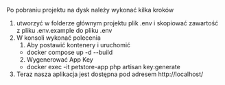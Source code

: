 Po pobraniu projektu na dysk należy wykonać kilka kroków
1. utworzyć w folderze głównym projektu plik .env i skopiować zawartość z pliku .env.example do pliku .env
2. W konsoli wykonać polecenia
    1. Aby postawić kontenery i uruchomić
    - docker compose up -d --build
    2. Wygenerować App Key
    - docker exec -it petstore-app php artisan key:generate
3. Teraz nasza aplikacja jest dostępna pod adresem http://localhost/
